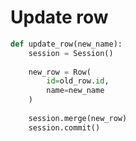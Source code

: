 # Update row
```python
def update_row(new_name):
	session = Session()
	
	new_row = Row(
		id=old_row.id,
		name=new_name 
	)
	
	session.merge(new_row)
	session.commit()
```